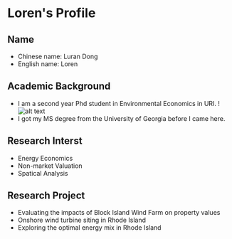 # Loren's Profile
## Name
* Chinese name: Luran Dong 
* English name: Loren
## Academic Background
- I am a second year Phd student in Environmental Economics in URI. 
!![alt text](https://www.google.com/imgres?imgurl=https%3A%2F%2Fupload.wikimedia.org%2Fwikipedia%2Fcommons%2Fthumb%2F8%2F80%2FRhode_Island_Rams_logo.svg%2F1200px-Rhode_Island_Rams_logo.svg.png&imgrefurl=https%3A%2F%2Fen.wikipedia.org%2Fwiki%2FRhode_Island_Rams&tbnid=wAwMj4Wul_Lf3M&vet=12ahUKEwiZ_5Wq0MTuAhXFEt8KHQc-A1UQMygbegUIARCJAg..i&docid=nvxZcSszcPKdTM&w=1200&h=1539&q=university%20of%20rhode%20island&ved=2ahUKEwiZ_5Wq0MTuAhXFEt8KHQc-A1UQMygbegUIARCJAg)
- I got my MS degree from the University of Georgia before I came here. 
## Research Interst 
* Energy Economics
* Non-market Valuation
* Spatical Analysis
## Research Project
* Evaluating the impacts of Block Island Wind Farm on property values
* Onshore wind turbine siting in Rhode Island
* Exploring the optimal energy mix in Rhode Island
